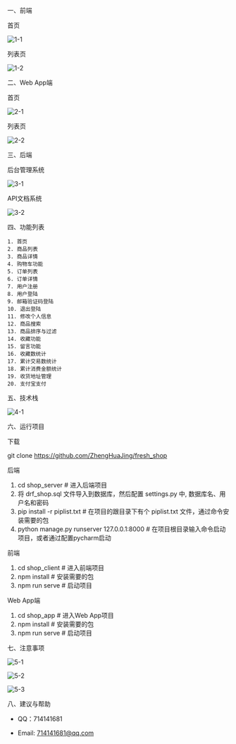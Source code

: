 一、前端

首页

![1-1](https://github.com/ZhengHuaJing/fresh_shop/blob/master/%E9%A1%B9%E7%9B%AE%E5%B1%95%E7%A4%BA%E5%9B%BE%E7%89%87/1-1.png)

列表页

![1-2](https://github.com/ZhengHuaJing/fresh_shop/blob/master/%E9%A1%B9%E7%9B%AE%E5%B1%95%E7%A4%BA%E5%9B%BE%E7%89%87/1-2.png)

二、Web App端

首页

![2-1](https://github.com/ZhengHuaJing/fresh_shop/blob/master/%E9%A1%B9%E7%9B%AE%E5%B1%95%E7%A4%BA%E5%9B%BE%E7%89%87/2-1.png)

列表页

![2-2](https://github.com/ZhengHuaJing/fresh_shop/blob/master/%E9%A1%B9%E7%9B%AE%E5%B1%95%E7%A4%BA%E5%9B%BE%E7%89%87/2-2.png)

三、后端

后台管理系统

![3-1](https://github.com/ZhengHuaJing/fresh_shop/blob/master/%E9%A1%B9%E7%9B%AE%E5%B1%95%E7%A4%BA%E5%9B%BE%E7%89%87/3-1.png)

API文档系统

![3-2](https://github.com/ZhengHuaJing/fresh_shop/blob/master/%E9%A1%B9%E7%9B%AE%E5%B1%95%E7%A4%BA%E5%9B%BE%E7%89%87/3-2.png)

四、功能列表

	1. 首页
	2. 商品列表
	3. 商品详情
	4. 购物车功能
	5. 订单列表
	6. 订单详情
	7. 用户注册
	8. 用户登陆
	9. 邮箱验证码登陆
	10. 退出登陆
	11. 修改个人信息
	12. 商品搜索
	13. 商品排序与过滤
	14. 收藏功能
	15. 留言功能
	16. 收藏数统计
	17. 累计交易数统计
	18. 累计消费金额统计
	19. 收货地址管理
	20. 支付宝支付

五、技术栈

![4-1](https://github.com/ZhengHuaJing/fresh_shop/blob/master/%E9%A1%B9%E7%9B%AE%E5%B1%95%E7%A4%BA%E5%9B%BE%E7%89%87/4-1.png)

六、运行项目

下载

git clone https://github.com/ZhengHuaJing/fresh_shop 



后端

1. cd shop_server       # 进入后端项目
2. 将 drf_shop.sql 文件导入到数据库，然后配置 settings.py 中, 数据库名、用户名和密码
3. pip install -r  piplist.txt     # 在项目的跟目录下有个 piplist.txt 文件，通过命令安装需要的包
4. python manage.py  runserver 127.0.0.1:8000      # 在项目根目录输入命令启动项目，或者通过配置pycharm启动 



前端

1. cd shop_client        # 进入前端项目
2. npm install              # 安装需要的包
3. npm run serve        # 启动项目



Web App端

1. cd shop_app        # 进入Web App项目
2. npm install              # 安装需要的包
3. npm run serve        # 启动项目

七、注意事项

![5-1](https://github.com/ZhengHuaJing/fresh_shop/blob/master/%E9%A1%B9%E7%9B%AE%E5%B1%95%E7%A4%BA%E5%9B%BE%E7%89%87/5-1.png)

![5-2](https://github.com/ZhengHuaJing/fresh_shop/blob/master/%E9%A1%B9%E7%9B%AE%E5%B1%95%E7%A4%BA%E5%9B%BE%E7%89%87/5-2.png)

![5-3](https://github.com/ZhengHuaJing/fresh_shop/blob/master/%E9%A1%B9%E7%9B%AE%E5%B1%95%E7%A4%BA%E5%9B%BE%E7%89%87/5-3.png)



八、建议与帮助

- 
  QQ：714141681

- Email: 714141681@qq.com




















